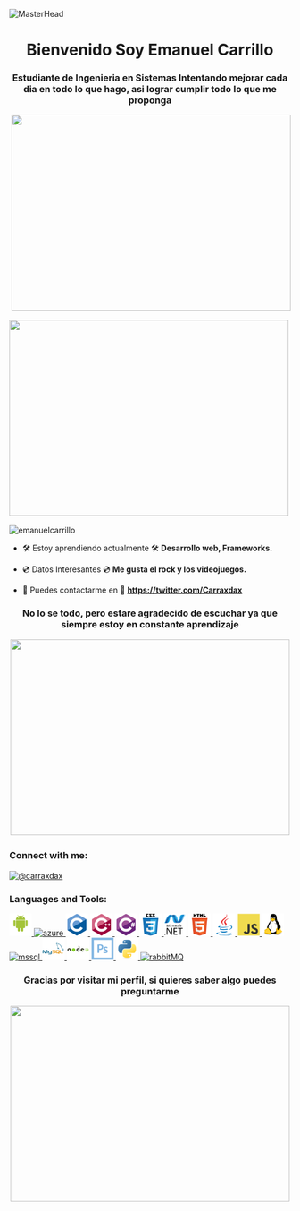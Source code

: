![MasterHead](https://giffiles.alphacoders.com/132/13273.gif)
<h1 align="center">Bienvenido Soy Emanuel Carrillo</h1>
<h3 align="center">Estudiante de Ingenieria en Sistemas Intentando mejorar cada dia en todo lo que hago, asi lograr cumplir todo lo que me proponga</h3> 
<p align="right">
  <img width="500" height="350" src="https://cdn.wallpapersafari.com/13/14/wGflab.jpg">
</p>
<p align="left">
  <img width="500" height="350" src="https://images8.alphacoders.com/115/1156488.png">
</p>


<p align="left"> <img src="https://komarev.com/ghpvc/?username=emanuelcarrillo&label=Profile%20views&color=0e75b6&style=flat" alt="emanuelcarrillo" /> </p>

- 🛠️ Estoy aprendiendo actualmente 🛠️ **Desarrollo web, Frameworks.**

- 💿 Datos Interesantes 💿 **Me gusta el rock y los videojuegos.**

- 📨 Puedes contactarme en 📨 **https://twitter.com/Carraxdax**


<h3 align="center">No lo se todo, pero estare agradecido de escuchar ya que siempre estoy en constante aprendizaje</h3> 
<p align="center">
  <img width="500" height="350" src="https://cdn.bizneo.com/blog/wp-content/uploads/2019/08/Learning-Management-System-810x455.jpeg">
</p>


<h3 align="left">Connect with me:</h3>
<p align="left">
<a href="https://twitter.com/@carraxdax" target="blank"><img align="center" src="https://raw.githubusercontent.com/rahuldkjain/github-profile-readme-generator/master/src/images/icons/Social/twitter.svg" alt="@carraxdax" height="30" width="40" /></a>
</p>

<h3 align="left">Languages and Tools:</h3>
<p align="left"> <a href="https://developer.android.com" target="_blank" rel="noreferrer"> <img src="https://raw.githubusercontent.com/devicons/devicon/master/icons/android/android-original-wordmark.svg" alt="android" width="40" height="40"/> </a> <a href="https://azure.microsoft.com/en-in/" target="_blank" rel="noreferrer"> <img src="https://www.vectorlogo.zone/logos/microsoft_azure/microsoft_azure-icon.svg" alt="azure" width="40" height="40"/> </a> <a href="https://www.cprogramming.com/" target="_blank" rel="noreferrer"> <img src="https://raw.githubusercontent.com/devicons/devicon/master/icons/c/c-original.svg" alt="c" width="40" height="40"/> </a> <a href="https://www.w3schools.com/cpp/" target="_blank" rel="noreferrer"> <img src="https://raw.githubusercontent.com/devicons/devicon/master/icons/cplusplus/cplusplus-original.svg" alt="cplusplus" width="40" height="40"/> </a> <a href="https://www.w3schools.com/cs/" target="_blank" rel="noreferrer"> <img src="https://raw.githubusercontent.com/devicons/devicon/master/icons/csharp/csharp-original.svg" alt="csharp" width="40" height="40"/> </a> <a href="https://www.w3schools.com/css/" target="_blank" rel="noreferrer"> <img src="https://raw.githubusercontent.com/devicons/devicon/master/icons/css3/css3-original-wordmark.svg" alt="css3" width="40" height="40"/> </a> <a href="https://dotnet.microsoft.com/" target="_blank" rel="noreferrer"> <img src="https://raw.githubusercontent.com/devicons/devicon/master/icons/dot-net/dot-net-original-wordmark.svg" alt="dotnet" width="40" height="40"/> </a> <a href="https://www.w3.org/html/" target="_blank" rel="noreferrer"> <img src="https://raw.githubusercontent.com/devicons/devicon/master/icons/html5/html5-original-wordmark.svg" alt="html5" width="40" height="40"/> </a> <a href="https://www.java.com" target="_blank" rel="noreferrer"> <img src="https://raw.githubusercontent.com/devicons/devicon/master/icons/java/java-original.svg" alt="java" width="40" height="40"/> </a> <a href="https://developer.mozilla.org/en-US/docs/Web/JavaScript" target="_blank" rel="noreferrer"> <img src="https://raw.githubusercontent.com/devicons/devicon/master/icons/javascript/javascript-original.svg" alt="javascript" width="40" height="40"/> </a> <a href="https://www.linux.org/" target="_blank" rel="noreferrer"> <img src="https://raw.githubusercontent.com/devicons/devicon/master/icons/linux/linux-original.svg" alt="linux" width="40" height="40"/> </a> <a href="https://www.microsoft.com/en-us/sql-server" target="_blank" rel="noreferrer"> <img src="https://www.svgrepo.com/show/303229/microsoft-sql-server-logo.svg" alt="mssql" width="40" height="40"/> </a> <a href="https://www.mysql.com/" target="_blank" rel="noreferrer"> <img src="https://raw.githubusercontent.com/devicons/devicon/master/icons/mysql/mysql-original-wordmark.svg" alt="mysql" width="40" height="40"/> </a> <a href="https://nodejs.org" target="_blank" rel="noreferrer"> <img src="https://raw.githubusercontent.com/devicons/devicon/master/icons/nodejs/nodejs-original-wordmark.svg" alt="nodejs" width="40" height="40"/> </a> <a href="https://www.photoshop.com/en" target="_blank" rel="noreferrer"> <img src="https://raw.githubusercontent.com/devicons/devicon/master/icons/photoshop/photoshop-line.svg" alt="photoshop" width="40" height="40"/> </a> <a href="https://www.python.org" target="_blank" rel="noreferrer"> <img src="https://raw.githubusercontent.com/devicons/devicon/master/icons/python/python-original.svg" alt="python" width="40" height="40"/> </a> <a href="https://www.rabbitmq.com" target="_blank" rel="noreferrer"> <img src="https://www.vectorlogo.zone/logos/rabbitmq/rabbitmq-icon.svg" alt="rabbitMQ" width="40" height="40"/> </a> </p>

<h3 align="center">Gracias por visitar mi perfil, si quieres saber algo puedes preguntarme</h3> 
<p align="center">
  <img width="500" height="350" src="https://static.wikia.nocookie.net/33af4bf8-2534-42f4-8f35-42d91c9a02eb/scale-to-width/755">
</p>
